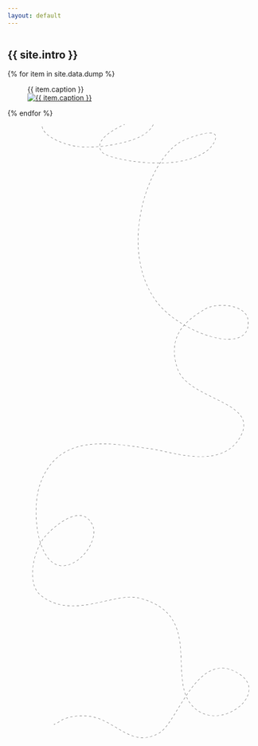 ```yaml
---
layout: default
---
```


<img src="{{ '/assets/images/header.jpg' | relative_url }}" alt="" class="banner">

<h2 class="title revealer">
  <div class="revealer-inner">{{ site.intro }}</div>
</h2>

<div class="grid">
  {% for item in site.data.dump %}
    <figure>
      <figcaption class='revealer'>
        <div class='revealer-inner'>{{ item.caption }}</div>
      </figcaption>
      <div class="revealer">
        <a href="{{ item.post_url }}">
          <img class='revealer-img' src="{{ item.image }}" alt="{{ item.caption }}" />
        </a>
      </div>
    </figure>
  {% endfor %}

  <span class="spacer1"></span>
  <span class="spacer2"></span>
  <span class="spacer3"></span>
  <span class="spacer4"></span>
</div>

<svg id="stroke-svg" preserveAspectRatio="xMidYMid slice" fill-rule="evenodd" stroke-miterlimit="1.5" clip-rule="evenodd" viewBox="0 0 2132 5344">
  <defs>
    <mask id="stroke-mask">
      <path id="mask-stroke" fill="none" stroke="white" stroke-width="5" d="M324.813-52.135C204.651 65.523 458.362 173.469 601.765 189.285c169.887 18.737 410.22-29.224 520.966-82.617 100.731-48.564 154.809-138.521 101.624-165.772-55.127-28.247-560.763 155.569-415.777 300.554 49.997 49.998 502.244 145.465 784.213 38.725 155.512-58.87 188.43-160.067 172.708-189.71-27.518-51.882-247.239 28.961-305.985 65.473-276.859 172.073-515.191 899.522-201.638 1338.54 206.052 288.502 827.828 487.908 785.773 164.706-17.293-132.902-272.903-149.223-367.935-88.64-113.522 72.37-335.863 193.745-231.163 504.727 88.882 264 678.637 273.92 544.444 558.087-147.028 311.346-586.597 149.888-757.298 124.559-379.379-56.295-803.402-136.829-955.247 297.618-59.843 171.216-44.961 489.493 70.837 631.153 162.443 198.723 459.583-129.982 369.648-294.59-96.415-176.467-322.65 22.711-396.282 105.313-97.708 109.612-166.931 399.956-39.123 502.579 267.219 214.564 622.086-28.76 831.909 21.963 561.219 135.67 235.391 679.206 457.463 917.719 221.323 237.708 654.322-95.359 407.084-266.334-358.912-248.2-527.841 403.197-687.761 495.191-241.38 138.854-374.262-119.763-602.689-142.606-73.378-7.337-157.751-.818-224.685 31.794-15.142 7.378-52.177 37.97-69.586 37.97" />
    </mask>
  </defs>

  <path id="stroke" stroke="grey" mask="url(#stroke-mask)" stroke-dasharray="20" stroke-dashoffset="var(--dashOffset)" fill="none" stroke-width="5" d="M324.813-52.135C204.651 65.523 458.362 173.469 601.765 189.285c169.887 18.737 410.22-29.224 520.966-82.617 100.731-48.564 154.809-138.521 101.624-165.772-55.127-28.247-560.763 155.569-415.777 300.554 49.997 49.998 502.244 145.465 784.213 38.725 155.512-58.87 188.43-160.067 172.708-189.71-27.518-51.882-247.239 28.961-305.985 65.473-276.859 172.073-515.191 899.522-201.638 1338.54 206.052 288.502 827.828 487.908 785.773 164.706-17.293-132.902-272.903-149.223-367.935-88.64-113.522 72.37-335.863 193.745-231.163 504.727 88.882 264 678.637 273.92 544.444 558.087-147.028 311.346-586.597 149.888-757.298 124.559-379.379-56.295-803.402-136.829-955.247 297.618-59.843 171.216-44.961 489.493 70.837 631.153 162.443 198.723 459.583-129.982 369.648-294.59-96.415-176.467-322.65 22.711-396.282 105.313-97.708 109.612-166.931 399.956-39.123 502.579 267.219 214.564 622.086-28.76 831.909 21.963 561.219 135.67 235.391 679.206 457.463 917.719 221.323 237.708 654.322-95.359 407.084-266.334-358.912-248.2-527.841 403.197-687.761 495.191-241.38 138.854-374.262-119.763-602.689-142.606-73.378-7.337-157.751-.818-224.685 31.794-15.142 7.378-52.177 37.97-69.586 37.97" />
</svg>
